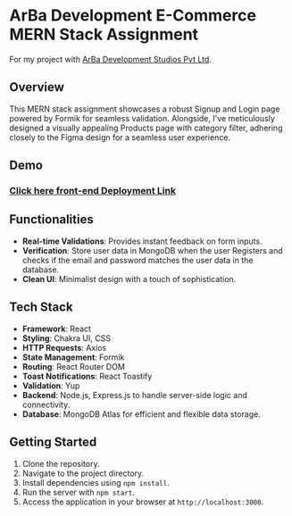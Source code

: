 # ArBa Development E-Commerce MERN Stack Assignment
For my project with [ArBa Development Studios Pvt Ltd](https://www.arbadevelopmentstudios.com/).

## Overview
This MERN stack assignment showcases a robust Signup and Login page powered by Formik for seamless validation. Alongside, I've meticulously designed a visually appealing Products page with category filter, adhering closely to the Figma design for a seamless user experience.

## Demo
### [Click here front-end Deployment Link](https://arba-dev-assignment.vercel.app/)

## Functionalities
- **Real-time Validations**: Provides instant feedback on form inputs.
- **Verification**: Store user data in MongoDB when the user Registers and checks if the email and password matches the user data in the database.
- **Clean UI**: Minimalist design with a touch of sophistication.

## Tech Stack
- **Framework**: React
- **Styling**: Chakra UI, CSS
- **HTTP Requests**: Axios
- **State Management**: Formik
- **Routing**: React Router DOM
- **Toast Notifications**: React Toastify
- **Validation**: Yup
- **Backend**: Node.js, Express.js to handle server-side logic and connectivity.
- **Database**: MongoDB Atlas for efficient and flexible data storage.

## Getting Started
1. Clone the repository.
2. Navigate to the project directory.
3. Install dependencies using `npm install`.
4. Run the server with `npm start`.
5. Access the application in your browser at `http://localhost:3000`.
